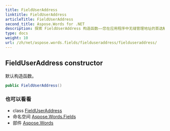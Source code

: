 ```yaml
---
title: FieldUserAddress
linktitle: FieldUserAddress
articleTitle: FieldUserAddress
second_title: Aspose.Words for .NET
description: 探索 FieldUserAddress 构造函数——您在应用程序中无缝管理地址的首选解决方案。立即简化用户数据处理！
type: docs
weight: 10
url: /zh/net/aspose.words.fields/fielduseraddress/fielduseraddress/
---
```

## FieldUserAddress constructor

默认构造函数。

```csharp
public FieldUserAddress()
```

### 也可以看看

* class [FieldUserAddress](../)
* 命名空间 [Aspose.Words.Fields](../../../aspose.words.fields/)
* 部件 [Aspose.Words](../../../)
